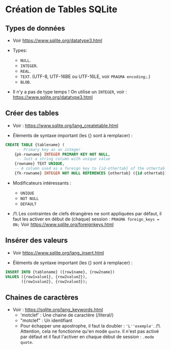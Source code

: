 # Création de Tables SQLite

## Types de données

* Voir <https://www.sqlite.org/datatype3.html>

* Types:
    - `NULL`.
    - `INTEGER`.
    - `REAL`.
    - `TEXT`. (UTF-8, UTF-16BE ou UTF-16LE, voir `PRAGMA encoding;`.)
    - `BLOB`.

* Il n'y a pas de type temps !
  On utilise un `INTEGER`, voir : <https://www.sqlite.org/datatype3.html>



## Créer des tables

* Voir : <https://www.sqlite.org/lang_createtable.html>

* Éléments de syntaxe important (les {} sont à remplacer) :
```SQL
CREATE TABLE {tablename} (
     -- Primary key as an integer
    {pk-rowname} INTEGER PRIMARY KEY NOT NULL,
     -- Just a string column with unique value
    {rowname} TEXT UNIQUE,
    -- A column used as a foreign key to {id-othertab} of the othertab table
    {fk-rowname} INTEGER NOT NULL REFERENCES {othertab} ({id-othertab}))
```

* Modificateurs intéressants :
    - `UNIQUE`
    - `NOT NULL`
    - `DEFAULT`

* /!\ Les contraintes de clefs étrangères ne sont appliquées par défaut, il faut les activer en
  début de (chaque) session :
  `PRAGMA foreign_keys = ON;`
  Voir <https://www.sqlite.org/foreignkeys.html>



## Insérer des valeurs

* Voir <https://www.sqlite.org/lang_insert.html>

* Éléments de syntaxe important (les {} sont à remplacer) :
```SQL
INSERT INTO {tablename} ({row1name}, {row2name})
VALUES ({row1value1}, {row2value2}),
       ({row1value2}, {row2value3});
```


## Chaines de caractères

* Voir : <https://sqlite.org/lang_keywords.html>
    - 'motclef' : Une chaine de caractère (/literal/)
    - "motclef" : Un identifiant
    - Pour échapper une apostrophe, il faut la doubler : `'L''exemple'`.
    /!\ Attention, cela ne fonctionne qu'en mode `quote`.
    Il n'est pas activé par défaut et il faut l'activer en chaque début de session : `.mode quote`.
